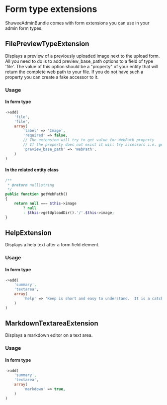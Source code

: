 # Form type extensions

ShuweeAdminBundle comes with form extensions you can use in your admin form types.


## FilePreviewTypeExtension

Displays a preview of a previously uploaded image next to the upload form.
All you need to do is to add preview_base_path options to a field of type 'file'.  The value of this option should be
a "property" of your entity that will return the complete web path to your file. If you do not have such a property you
can create a fake accessor to it.

### Usage

#### In form type 

``` php
->add(
    'file',
    'file',
    array(
        'label' => 'Image',
        'required' => false,
        // The extension will try to get value for WebPath property
        // If the property does not exist it will try accessors i.e. getYourPropertyName()
        'preview_base_path' => 'WebPath',
    )
)
```

#### In the related entity class

``` php
/**
 * @return null|string
 */
public function getWebPath()
{
    return null === $this->image
        ? null
        : $this->getUploadDir().'/'.$this->image;
}
```     

## HelpExtension

Displays a help text after a form field element.

### Usage

#### In form type 

``` php
->add(
    'summary',
    'textarea',
    array(
        'help' => 'Keep is short and easy to understand.  It is a catchy introduction to your main content.',
    )
)
```

## MarkdownTextareaExtension

Displays a markdown editor on a text area.

### Usage

#### In form type 

``` php
->add(
    'summary',
    'textarea',
    array(
        'markdown' => true,
    )
)
```
